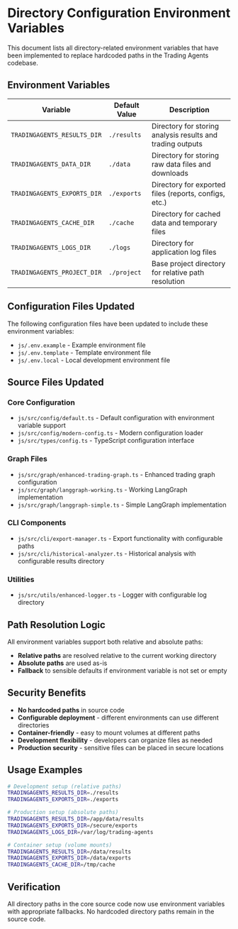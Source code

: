 # Directory Configuration Environment Variables

This document lists all directory-related environment variables that have been implemented to replace hardcoded paths in the Trading Agents codebase.

## Environment Variables

| Variable | Default Value | Description |
|----------|---------------|-------------|
| `TRADINGAGENTS_RESULTS_DIR` | `./results` | Directory for storing analysis results and trading outputs |
| `TRADINGAGENTS_DATA_DIR` | `./data` | Directory for storing raw data files and downloads |
| `TRADINGAGENTS_EXPORTS_DIR` | `./exports` | Directory for exported files (reports, configs, etc.) |
| `TRADINGAGENTS_CACHE_DIR` | `./cache` | Directory for cached data and temporary files |
| `TRADINGAGENTS_LOGS_DIR` | `./logs` | Directory for application log files |
| `TRADINGAGENTS_PROJECT_DIR` | `./project` | Base project directory for relative path resolution |

## Configuration Files Updated

The following configuration files have been updated to include these environment variables:

- `js/.env.example` - Example environment file
- `js/.env.template` - Template environment file  
- `js/.env.local` - Local development environment file

## Source Files Updated

### Core Configuration
- `js/src/config/default.ts` - Default configuration with environment variable support
- `js/src/config/modern-config.ts` - Modern configuration loader
- `js/src/types/config.ts` - TypeScript configuration interface

### Graph Files
- `js/src/graph/enhanced-trading-graph.ts` - Enhanced trading graph configuration
- `js/src/graph/langgraph-working.ts` - Working LangGraph implementation
- `js/src/graph/langgraph-simple.ts` - Simple LangGraph implementation

### CLI Components
- `js/src/cli/export-manager.ts` - Export functionality with configurable paths
- `js/src/cli/historical-analyzer.ts` - Historical analysis with configurable results directory

### Utilities
- `js/src/utils/enhanced-logger.ts` - Logger with configurable log directory

## Path Resolution Logic

All environment variables support both relative and absolute paths:

- **Relative paths** are resolved relative to the current working directory
- **Absolute paths** are used as-is
- **Fallback** to sensible defaults if environment variable is not set or empty

## Security Benefits

- **No hardcoded paths** in source code
- **Configurable deployment** - different environments can use different directories
- **Container-friendly** - easy to mount volumes at different paths
- **Development flexibility** - developers can organize files as needed
- **Production security** - sensitive files can be placed in secure locations

## Usage Examples

```bash
# Development setup (relative paths)
TRADINGAGENTS_RESULTS_DIR=./results
TRADINGAGENTS_EXPORTS_DIR=./exports

# Production setup (absolute paths)
TRADINGAGENTS_RESULTS_DIR=/app/data/results
TRADINGAGENTS_EXPORTS_DIR=/secure/exports
TRADINGAGENTS_LOGS_DIR=/var/log/trading-agents

# Container setup (volume mounts)
TRADINGAGENTS_RESULTS_DIR=/data/results
TRADINGAGENTS_EXPORTS_DIR=/data/exports
TRADINGAGENTS_CACHE_DIR=/tmp/cache
```

## Verification

All directory paths in the core source code now use environment variables with appropriate fallbacks. No hardcoded directory paths remain in the source code.